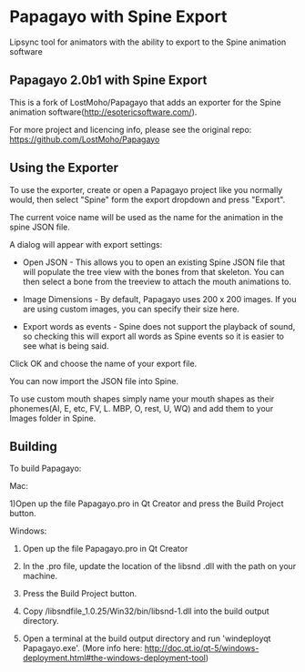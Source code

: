 Papagayo with Spine Export
========

Lipsync tool for animators with the ability to export to the Spine animation software

Papagayo 2.0b1 with Spine Export
------------------------------------------------------------

This is a fork of LostMoho/Papagayo that adds an exporter for the Spine animation software(http://esotericsoftware.com/).

For more project and licencing info, please see the original repo: https://github.com/LostMoho/Papagayo


Using the Exporter
------------------------------------------------------------
To use the exporter, create or open a Papagayo project like you normally would, then select "Spine" form the export dropdown and press "Export".

The current voice name will be used as the name for the animation in the spine JSON file. 

A dialog will appear with export settings:

- Open JSON - This allows you to open an existing Spine JSON file that will populate the tree view with the bones from that skeleton. You can then select a bone from the treeview to attach the mouth animations to. 

- Image Dimensions - By default, Papagayo uses 200 x 200 images. If you are using custom images, you can specify their size here. 

- Export words as events - Spine does not support the playback of sound, so checking this will export all words as Spine events so it is easier to see what is being said. 

Click OK and choose the name of your export file. 

You can now import the JSON file into Spine.

To use custom mouth shapes simply name your mouth shapes as their phonemes(AI, E, etc, FV, L. MBP, O, rest, U, WQ) and add them to your Images folder in Spine. 

Building
------------------------------------------------------------
To build Papagayo:

Mac:

  1)Open up the file Papagayo.pro in Qt Creator and press the Build Project button.

Windows: 

  1) Open up the file Papagayo.pro in Qt Creator

  2) In the .pro file, update the location of the libsnd .dll with the path on your machine. 


  3) Press the Build Project button. 

  4) Copy /libsndfile_1.0.25/Win32/bin/libsnd-1.dll into the build output directory. 

  5) Open a terminal at the build output directory and run 'windeployqt Papagayo.exe'. (More info here: http://doc.qt.io/qt-5/windows-deployment.html#the-windows-deployment-tool)




